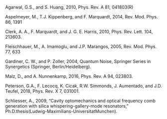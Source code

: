 Agarwal, G.S., and S. Huang, 2010, Phys. Rev. A 81, 041803(R)

Aspelmeyer, M., T.J. Kippenberg, and F. Marquardt, 2014, Rev. Mod. Phys. 86, 1391

Clerk, A. A., F. Marquardt, and J. G. E. Harris, 2010, Phys. Rev. Lett. 104, 213603.

Fleischhauer, M., A. Imamoglu, and J.P. Marangos, 2005, Rev. Mod. Phys. 77, 633

Gardiner, C. W., and P. Zoller, 2004, Quantum Noise, Springer Series in Synergetics (Springer, Berlin/Heidelberg).

Malz, D., and A. Nunnenkamp, 2016, Phys. Rev. A 94, 023803.

Peterson, G.A., F. Lecocq, K. Cicak, R.W. Simmonds, J. Aumentado, and J.D. Teufel, 2018, Phys. Rev. X 7, 031001.

Schliesser, A., 2009, “Cavity optomechanics and optical frequency comb generation with silica whispering-gallery-mode resonators,”
Ph.D.thesis(Ludwig-Maximilians-UniversitatMunchen).